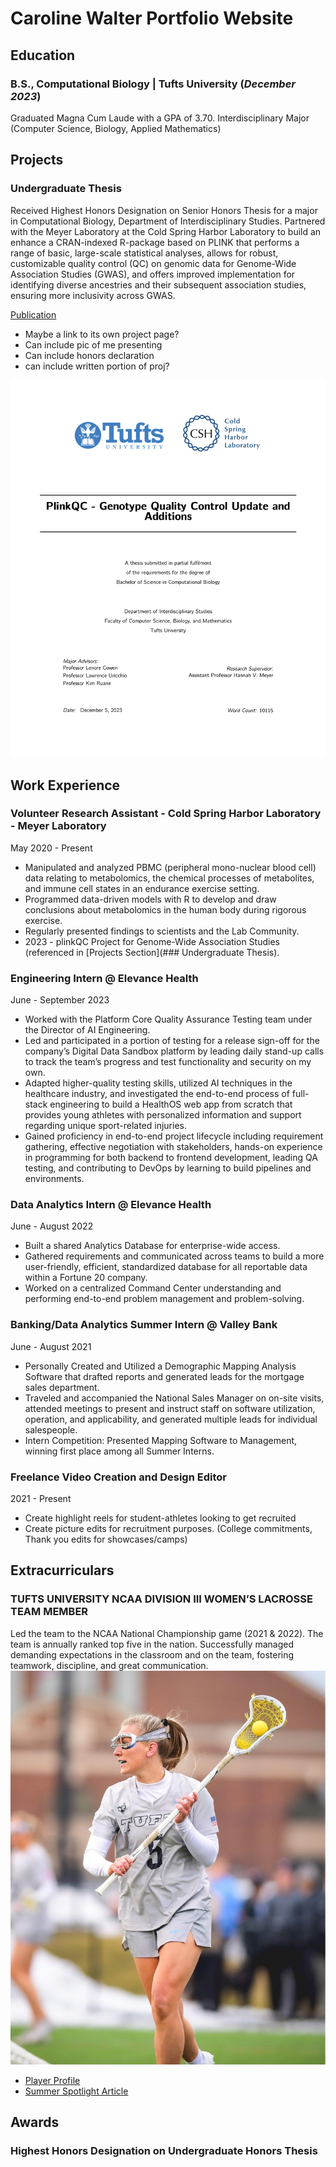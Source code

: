 # Caroline Walter Portfolio Website 

## Education
### B.S., Computational Biology | Tufts University (_December 2023_)
Graduated Magna Cum Laude with a GPA of 3.70. Interdisciplinary Major (Computer Science, Biology, Applied Mathematics)

## Projects 
### Undergraduate Thesis 
Received Highest Honors Designation on Senior Honors Thesis for a major in Computational Biology, Department of Interdisciplinary Studies. Partnered with the Meyer Laboratory at the Cold Spring Harbor Laboratory to build an enhance a CRAN-indexed R-package based on PLINK that performs a range of basic, large-scale statistical analyses, allows for robust, customizable quality control (QC) on genomic data for Genome-Wide Association Studies (GWAS), and offers improved implementation for identifying diverse ancestries and their subsequent association studies, ensuring more inclusivity across GWAS. 

[Publication](https://meyer-lab-cshl.github.io/plinkQC/)

- Maybe a link to its own project page?
- Can include pic of me presenting
- Can include honors declaration
- can include written portion of proj?

![plinkQC Presentation](/assets/img/front_cover.jpeg)

## Work Experience
### Volunteer Research Assistant - Cold Spring Harbor Laboratory - Meyer Laboratory 
May 2020 - Present 
- Manipulated and analyzed PBMC (peripheral mono-nuclear blood cell) data relating to metabolomics, the chemical processes of metabolites, and immune cell states in an endurance exercise setting.
- Programmed data-driven models with R to develop and draw conclusions about metabolomics in the human body during rigorous exercise.
- Regularly presented findings to scientists and the Lab Community.
- 2023 - plinkQC Project for Genome-Wide Association Studies (referenced in [Projects Section](### Undergraduate Thesis).    

### Engineering Intern @ Elevance Health
June - September 2023
- Worked with the Platform Core Quality Assurance Testing team under the Director of AI Engineering.
- Led and participated in a portion of testing for a release sign-off for the company’s Digital Data Sandbox platform by leading daily stand-up calls to track the team’s progress and test functionality and security on my own.
- Adapted higher-quality testing skills, utilized AI techniques in the healthcare industry, and investigated the end-to-end process of full-stack engineering to build a HealthOS web app from scratch that provides young athletes with personalized information and support regarding unique sport-related injuries.
- Gained proficiency in end-to-end project lifecycle including requirement gathering, effective negotiation with stakeholders, hands-on experience in programming for both backend to frontend development, leading QA testing, and contributing to DevOps by learning to build pipelines and environments.

### Data Analytics Intern @ Elevance Health 
June - August 2022
- Built a shared Analytics Database for enterprise-wide access.
- Gathered requirements and communicated across teams to build a more user-friendly, efficient, standardized database for all reportable data within a Fortune 20 company.
- Worked on a centralized Command Center understanding and performing end-to-end problem management and problem-solving. 

### Banking/Data Analytics Summer Intern @ Valley Bank
June - August 2021
- Personally Created and Utilized a Demographic Mapping Analysis Software that drafted reports and generated leads for the mortgage sales department.
- Traveled and accompanied the National Sales Manager on on-site visits, attended meetings to present and instruct staff on software utilization, operation, and applicability, and generated multiple leads for individual salespeople.
- Intern Competition: Presented Mapping Software to Management, winning first place among all Summer Interns.

### Freelance Video Creation and Design Editor
2021 - Present
- Create highlight reels for student-athletes looking to get recruited
- Create picture edits for recruitment purposes. (College commitments, Thank you edits for showcases/camps)




## Extracurriculars 
### TUFTS UNIVERSITY NCAA DIVISION III WOMEN’S LACROSSE TEAM MEMBER
Led the team to the NCAA National Championship game (2021 & 2022). The team is annually ranked top five in the nation. Successfully managed demanding expectations in the classroom and on the team, fostering teamwork, discipline, and great communication.
![Playing](/assets/img/playing.JPG)
- [Player Profile](https://gotuftsjumbos.com/sports/womens-lacrosse/roster/caroline-walter/12558)
- [Summer Spotlight Article](https://nescac.com/news/2023/8/10/summer-spotlight-caroline-walter-tufts-womens-lacrosse.aspx)


## Awards
### Highest Honors Designation on Undergraduate Honors Thesis 




